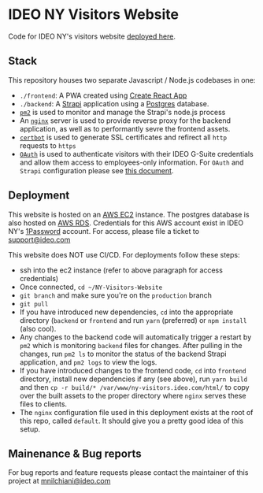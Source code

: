# IDEO NY Visitors Website
Code for IDEO NY's visitors website [deployed here](http://ny-visitors.ideo.com).

## Stack

This repository houses two separate Javascript / Node.js codebases in one:

- `./frontend`: A PWA created using [Create React App](https://github.com/facebook/create-react-app)
- `./backend`: A [Strapi](http://strapi.io) application using a [Postgres](https://www.postgresql.org/) database.
- [`pm2`](http://pm2.keymetrics.io/) is used to monitor and manage the Strapi's node.js process
- An [`nginx`](https://www.nginx.com/) server is used to provide reverse proxy for the backend application, as well as to performantly sevre the frontend assets.
- [`certbot`](https://certbot.eff.org/) is used to generate SSL certificates and refirect all `http` requests to `https`
- [`OAuth`](https://oauth.net/) is used to authenticate visitors with their IDEO G-Suite credentials and allow them access to employees-only information. For `OAuth` and `Strapi` configuration please see [this document](https://strapi.io/documentation/3.0.0-beta.x/plugins/users-permissions.html#authentication).

## Deployment
This website is hosted on an [AWS EC2](https://aws.amazon.com/ec2/) instance. The postgres database is also hosted on [AWS RDS](https://aws.amazon.com/rds/?c=db&sec=srv). Credentials for this AWS account exist in IDEO NY's [1Password](https://1password.com) account. For access, please file a ticket to [support@ideo.com](mailto:support@ideo.com)

This website does NOT use CI/CD. For deployments follow these steps:

- ssh into the ec2 instance (refer to above paragraph for access credentials)
- Once connected, `cd ~/NY-Visitors-Website`
- `git branch` and make sure you're on the `production` branch
- `git pull`
- If you have introduced new dependencies, `cd` into the appropriate directory (`backend` or `frontend` and run `yarn` (preferred) or `npm install` (also cool).
- Any changes to the backend code will automatically trigger a restart by `pm2` which is monitoring `backend` files for changes. After pulling in the changes, run `pm2 ls` to monitor the status of the backend Strapi application, and `pm2 logs` to view the logs.
- If you have introduced changes to the frontend code, `cd` into `frontend` directory, install new dependencies if any (see above), run `yarn build` and then `cp -r build/* /var/www/ny-visitors.ideo.com/html/` to copy over the built assets to the proper directory where `nginx` serves these files to clients.
- The `nginx` configuration file used in this deployment exists at the root of this repo, called `default`. It should give you a pretty good idea of this setup.


## Mainenance & Bug reports
For bug reports and feature requests please contact the maintainer of this project at [mnilchiani@ideo.com](mailto:mnilchiani@ideo.com)

